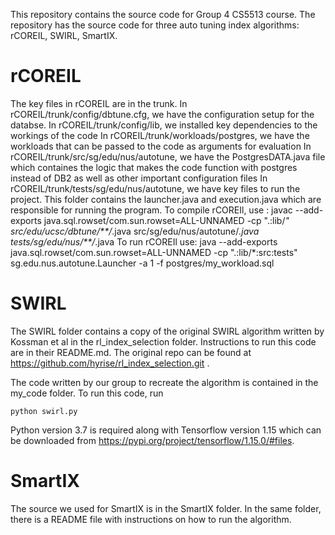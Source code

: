 This repository contains the source code for Group 4 CS5513 course. The repository has the source code for three auto tuning index algorithms: rCOREIL, SWIRL, SmartIX. 

# rCOREIL
The key files in rCOREIL are in the trunk.
In rCOREIL/trunk/config/dbtune.cfg, we have the configuration setup for the databse. 
In rCOREIL/trunk/config/lib, we installed key dependencies to the workings of the code
In rCOREIL/trunk/workloads/postgres, we have the workloads that can be passed to the code as arguments for evaluation 
In rCOREIL/trunk/src/sg/edu/nus/autotune, we have the PostgresDATA.java file which containes the logic that makes the code function with postgres instead of DB2 as well as other important configuration files
In rCOREIL/trunk/tests/sg/edu/nus/autotune, we have key files to run the project. This folder contains the launcher.java and execution.java which are responsible for running the program. 
To compile rCOREIl, use : javac --add-exports java.sql.rowset/com.sun.rowset=ALL-UNNAMED -cp ".:lib/*" src/edu/ucsc/dbtune/**/*.java src/sg/edu/nus/autotune/*.java tests/sg/edu/nus/**/*.java
To run rCOREIl use: java --add-exports java.sql.rowset/com.sun.rowset=ALL-UNNAMED -cp ".:lib/*:src:tests" sg.edu.nus.autotune.Launcher -a 1 -f postgres/my_workload.sql

# SWIRL
The SWIRL folder contains a copy of the original SWIRL algorithm written by Kossman et al in the rl_index_selection folder. Instructions to run this code are in their README.md. The original repo can be found at https://github.com/hyrise/rl_index_selection.git .

The code written by our group to recreate the algorithm is contained in the my_code folder. To run this code, run

```
python swirl.py
```

Python version 3.7 is required along with Tensorflow version 1.15 which can be downloaded from https://pypi.org/project/tensorflow/1.15.0/#files.

# SmartIX
The source we used for SmartIX is in the SmartIX folder. In the same folder, there is a README file with instructions on how to run the algorithm.  
